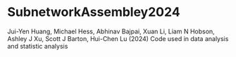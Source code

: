 # SubnetworkAssembley2024
Jui-Yen Huang, Michael Hess, Abhinav Bajpai, Xuan Li, Liam N Hobson, Ashley J Xu, Scott J Barton, Hui-Chen Lu (2024)
Code used in data analysis and statistic analysis
